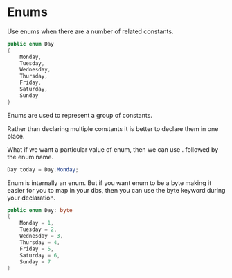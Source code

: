 # Enums

Use enums when there are a number of related constants. 

```cs
public enum Day
{
    Monday,
    Tuesday,
    Wednesday,
    Thursday,
    Friday,
    Saturday,
    Sunday
}
```

Enums are used to represent a group of constants.

Rather than declaring multiple constants it is better to declare them in one place. 

What if we want a particular value of enum, then we can use . followed by the enum name.

```cs
Day today = Day.Monday;
```

Enum is internally an enum.
But if you want enum to be a byte making it easier for you to map in your dbs, then you can use the byte keyword during your declaration. 

```cs
public enum Day: byte
{
    Monday = 1,
    Tuesday = 2,
    Wednesday = 3,
    Thursday = 4,
    Friday = 5,
    Saturday = 6,
    Sunday = 7
}
```